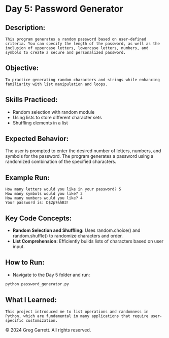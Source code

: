 # Day 5: Password Generator

## Description:
    This program generates a random password based on user-defined criteria. You can specify the length of the password, as well as the inclusion of uppercase letters, lowercase letters, numbers, and symbols to create a secure and personalized password.

## Objective: 
    To practice generating random characters and strings while enhancing familiarity with list manipulation and loops.

## Skills Practiced:
  * Random selection with random module
  * Using lists to store different character sets
  * Shuffling elements in a list

## Expected Behavior:
The user is prompted to enter the desired number of letters, numbers, and symbols for the password.
The program generates a password using a randomized combination of the specified characters.

## Example Run:
```plaintext
How many letters would you like in your password? 5
How many symbols would you like? 3
How many numbers would you like? 4
Your password is: D$2p7&hB3!
```
## Key Code Concepts:
  * **Random Selection and Shuffling:** Uses random.choice() and random.shuffle() to randomize characters and order.
  * **List Comprehension:** Efficiently builds lists of characters based on user input.

## How to Run:
  * Navigate to the Day 5 folder and run:
```bash
python password_generator.py
```
## What I Learned: 
    This project introduced me to list operations and randomness in Python, which are fundamental in many applications that require user-specific customization.

© 2024 Greg Garrett. All rights reserved.